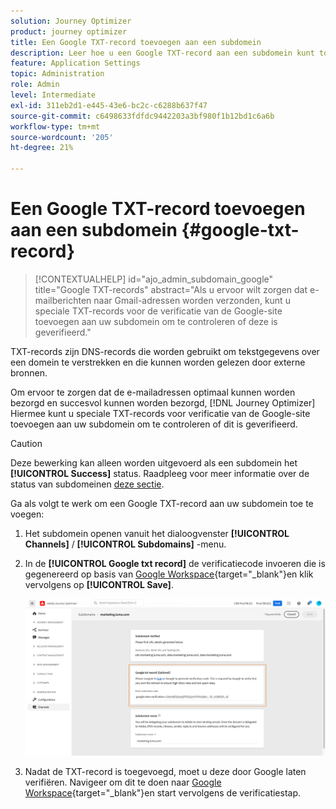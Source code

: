 ```yaml
---
solution: Journey Optimizer
product: journey optimizer
title: Een Google TXT-record toevoegen aan een subdomein
description: Leer hoe u een Google TXT-record aan een subdomein kunt toevoegen
feature: Application Settings
topic: Administration
role: Admin
level: Intermediate
exl-id: 311eb2d1-e445-43e6-bc2c-c6288b637f47
source-git-commit: c6498633fdfdc9442203a3bf980f1b12bd1c6a6b
workflow-type: tm+mt
source-wordcount: '205'
ht-degree: 21%

---
```


# Een Google TXT-record toevoegen aan een subdomein {#google-txt-record}

>[!CONTEXTUALHELP]
>id="ajo_admin_subdomain_google"
>title="Google TXT-records"
>abstract="Als u ervoor wilt zorgen dat e-mailberichten naar Gmail-adressen worden verzonden, kunt u speciale TXT-records voor de verificatie van de Google-site toevoegen aan uw subdomein om te controleren of deze is geverifieerd."

TXT-records zijn DNS-records die worden gebruikt om tekstgegevens over een domein te verstrekken en die kunnen worden gelezen door externe bronnen.

Om ervoor te zorgen dat de e-mailadressen optimaal kunnen worden bezorgd en succesvol kunnen worden bezorgd, [!DNL Journey Optimizer] Hiermee kunt u speciale TXT-records voor verificatie van de Google-site toevoegen aan uw subdomein om te controleren of dit is geverifieerd.

>[!CAUTION]
>
> Deze bewerking kan alleen worden uitgevoerd als een subdomein het **[!UICONTROL Success]** status. Raadpleeg voor meer informatie over de status van subdomeinen [deze sectie](about-subdomain-delegation.md#access-delegated-subdomains).

Ga als volgt te werk om een Google TXT-record aan uw subdomein toe te voegen:

1. Het subdomein openen vanuit het dialoogvenster **[!UICONTROL Channels]** / **[!UICONTROL Subdomains]** -menu.

1. In de **[!UICONTROL Google txt record]** de verificatiecode invoeren die is gegenereerd op basis van [Google Workspace](https://support.google.com/a/answer/183895){target=&quot;_blank&quot;}<!--G Suite Admin tools-->en klik vervolgens op **[!UICONTROL Save]**.

   ![](assets/subdomain-google-txt.png)

1. Nadat de TXT-record is toegevoegd, moet u deze door Google laten verifiëren. Navigeer om dit te doen naar [Google Workspace](https://support.google.com/a/answer/183895){target=&quot;_blank&quot;}<!--G Suite Admin tools-->en start vervolgens de verificatiestap.
